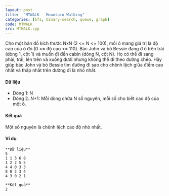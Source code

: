 ```yaml
---
layout: post
title:  "MTWALK - Mountain Walking"
categories: [bfs, binary-search, queue, graph]
code: MTWALK
src: MTWALK.cpp
---
```




  






Cho một bản đồ kích thước NxN (2 <= N <= 100), mỗi ô mang giá trị là độ cao của ô đó (0 <= độ cao <= 110). Bác John và bò Bessie đang ở ô trên trái (dòng 1, cột 1) và muốn đi đến cabin (dòng N, cột N). Họ có thể đi sang phải, trái, lên trên và xuống dưới nhưng không thể đi theo đường chéo. Hãy giúp bác John và bò Bessie tìm đường đi sao cho chênh lệch giữa điểm cao nhất và thấp nhất trên đường đi là nhỏ nhất.

#### Dữ liệu

*   Dòng 1: N
*   Dòng 2..N+1: Mỗi dòng chứa N số nguyên, mỗi số cho biết cao độ của một ô.

#### Kết quả

Một số nguyên là chênh lệch cao độ nhỏ nhất.

#### Ví dụ

```
**Dữ liệu**
5
1 1 3 6 8
1 2 2 5 5
4 4 0 3 3
8 0 2 3 4
4 3 0 2 1

**Kết quả**
2

```

<!--more-->

